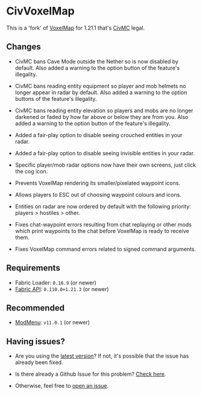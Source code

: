 # CivVoxelMap

This is a 'fork' of [VoxelMap](https://modrinth.com/mod/voxelmap-updated) for 1.21.1 that's [CivMC](https://civmc.net)
legal.

## Changes

- CivMC bans Cave Mode outside the Nether so is now disabled by default. Also added a warning to the option button
  of the feature's illegality.

- CivMC bans reading entity equipment so player and mob helmets no longer appear in radar by default. Also added a
  warning to the option buttons of the feature's illegality.

- CivMC bans reading entity elevation so players and mobs are no longer darkened or faded by how far above or below they
  are from you. Also added a warning to the option button of the feature's illegality.

- Added a fair-play option to disable seeing crouched entities in your radar.

- Added a fair-play option to disable seeing invisible entities in your radar.

- Specific player/mob radar options now have their own screens, just click the cog icon.

- Prevents VoxelMap rendering its smaller/pixelated waypoint icons.

- Allows players to ESC out of choosing waypoint colours and icons.

- Entities on radar are now ordered by default with the following priority: players > hostiles > other.

- Fixes chat-waypoint errors resulting from chat replaying or other mods which print waypoints to the chat before
  VoxelMap is ready to receive them.

- Fixes VoxelMap command errors related to signed command arguments.

## Requirements

- Fabric Loader: `0.16.9` (or newer)
- [Fabric API](https://modrinth.com/mod/fabric-api): `0.110.0+1.21.3` (or newer)

## Recommended

- [ModMenu](https://modrinth.com/mod/modmenu): `v11.0.1` (or newer)

## Having issues?

- Are you using the [latest version](https://github.com/Protonull/CivVoxelMap/releases/latest)? If not, it's possible
  that the issue has already been fixed.

- Is there already a Github Issue for this problem? [Check here](https://github.com/Protonull/CivVoxelMap/issues?q=sort:updated-desc).

- Otherwise, feel free to [open an issue](https://github.com/Protonull/CivVoxelMap/issues/new?assignees=Protonull&labels=bug&template=bug_report.md&title=%5BBUG%5D+Something+went+wrong%21+Halp%21).
